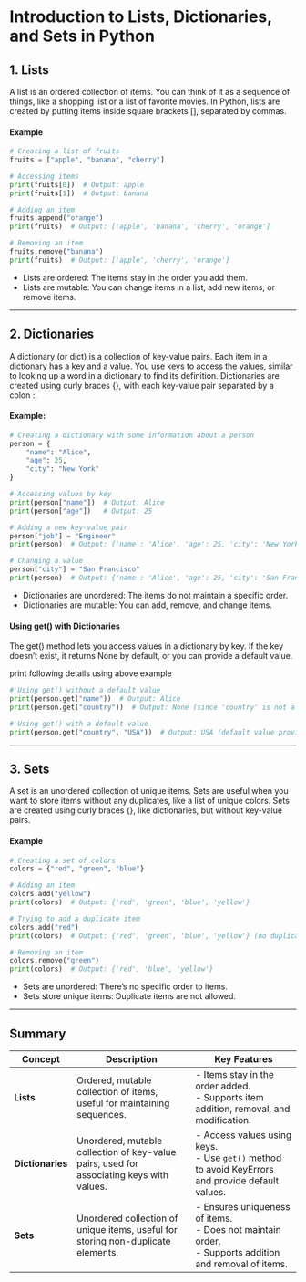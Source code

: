 # Introduction to Lists, Dictionaries, and Sets in Python

## 1. Lists
A list is an ordered collection of items. You can think of it as a sequence of things, like a shopping list or a list of favorite movies. In Python, lists are created by putting items inside square brackets [], separated by commas.

#### Example
```python
# Creating a list of fruits
fruits = ["apple", "banana", "cherry"]

# Accessing items
print(fruits[0])  # Output: apple
print(fruits[1])  # Output: banana

# Adding an item
fruits.append("orange")
print(fruits)  # Output: ['apple', 'banana', 'cherry', 'orange']

# Removing an item
fruits.remove("banana")
print(fruits)  # Output: ['apple', 'cherry', 'orange']
```
- Lists are ordered: The items stay in the order you add them.
- Lists are mutable: You can change items in a list, add new items, or remove items.

---

## 2. Dictionaries

A dictionary (or dict) is a collection of key-value pairs. Each item in a dictionary has a key and a value. You use keys to access the values, similar to looking up a word in a dictionary to find its definition. Dictionaries are created using curly braces {}, with each key-value pair separated by a colon :.

#### Example:
```python
# Creating a dictionary with some information about a person
person = {
    "name": "Alice",
    "age": 25,
    "city": "New York"
}

# Accessing values by key
print(person["name"])  # Output: Alice
print(person["age"])   # Output: 25

# Adding a new key-value pair
person["job"] = "Engineer"
print(person)  # Output: {'name': 'Alice', 'age': 25, 'city': 'New York', 'job': 'Engineer'}

# Changing a value
person["city"] = "San Francisco"
print(person)  # Output: {'name': 'Alice', 'age': 25, 'city': 'San Francisco', 'job': 'Engineer'}

```

- Dictionaries are unordered: The items do not maintain a specific order.
- Dictionaries are mutable: You can add, remove, and change items.

#### Using get() with Dictionaries

The get() method lets you access values in a dictionary by key. If the key doesn’t exist, it returns None by default, or you can provide a default value.

print following details using above example
```python
# Using get() without a default value
print(person.get("name"))  # Output: Alice
print(person.get("country"))  # Output: None (since 'country' is not a key)

# Using get() with a default value
print(person.get("country", "USA"))  # Output: USA (default value provided)
```
---
## 3. Sets
A set is an unordered collection of unique items. Sets are useful when you want to store items without any duplicates, like a list of unique colors. Sets are created using curly braces {}, like dictionaries, but without key-value pairs.

#### Example
```python
# Creating a set of colors
colors = {"red", "green", "blue"}

# Adding an item
colors.add("yellow")
print(colors)  # Output: {'red', 'green', 'blue', 'yellow'}

# Trying to add a duplicate item
colors.add("red")
print(colors)  # Output: {'red', 'green', 'blue', 'yellow'} (no duplicate)

# Removing an item
colors.remove("green")
print(colors)  # Output: {'red', 'blue', 'yellow'}
```
- Sets are unordered: There’s no specific order to items.
- Sets store unique items: Duplicate items are not allowed.

---

## Summary

| **Concept**       | **Description**                                                                                     | **Key Features**                                                                                   |
|--------------------|-----------------------------------------------------------------------------------------------------|----------------------------------------------------------------------------------------------------|
| **Lists**          | Ordered, mutable collection of items, useful for maintaining sequences.                            | - Items stay in the order added. <br> - Supports item addition, removal, and modification.         |
| **Dictionaries**   | Unordered, mutable collection of key-value pairs, used for associating keys with values.            | - Access values using keys. <br> - Use `get()` method to avoid KeyErrors and provide default values. |
| **Sets**           | Unordered collection of unique items, useful for storing non-duplicate elements.                   | - Ensures uniqueness of items. <br> - Does not maintain order. <br> - Supports addition and removal of items. |
